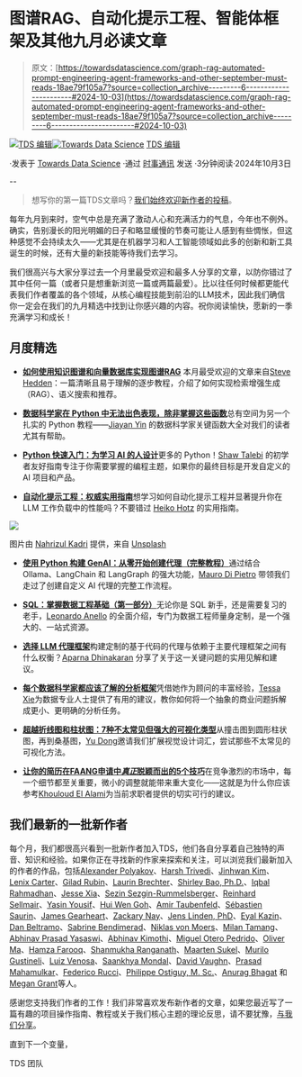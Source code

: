 # 图谱RAG、自动化提示工程、智能体框架及其他九月必读文章

> 原文：[https://towardsdatascience.com/graph-rag-automated-prompt-engineering-agent-frameworks-and-other-september-must-reads-18ae79f105a7?source=collection_archive---------6-----------------------#2024-10-03](https://towardsdatascience.com/graph-rag-automated-prompt-engineering-agent-frameworks-and-other-september-must-reads-18ae79f105a7?source=collection_archive---------6-----------------------#2024-10-03)

[](https://towardsdatascience.medium.com/?source=post_page---byline--18ae79f105a7--------------------------------)[![TDS 编辑](../Images/4b2d1beaf4f6dcf024ffa6535de3b794.png)](https://towardsdatascience.medium.com/?source=post_page---byline--18ae79f105a7--------------------------------)[](https://towardsdatascience.com/?source=post_page---byline--18ae79f105a7--------------------------------)[![Towards Data Science](../Images/a6ff2676ffcc0c7aad8aaf1d79379785.png)](https://towardsdatascience.com/?source=post_page---byline--18ae79f105a7--------------------------------) [TDS 编辑](https://towardsdatascience.medium.com/?source=post_page---byline--18ae79f105a7--------------------------------)

·发表于 [Towards Data Science](https://towardsdatascience.com/?source=post_page---byline--18ae79f105a7--------------------------------) ·通过 [时事通讯](/newsletter?source=post_page---byline--18ae79f105a7--------------------------------) 发送 ·3分钟阅读·2024年10月3日

--

> 想写你的第一篇TDS文章吗？[我们始终欢迎新作者的投稿](http://bit.ly/write-for-tds)。

每年九月到来时，空气中总是充满了激动人心和充满活力的气息，今年也不例外。确实，告别漫长的阳光明媚的日子和略显缓慢的节奏可能让人感到有些惆怅，但这种感觉不会持续太久——尤其是在机器学习和人工智能领域如此多的创新和新工具诞生的时候，还有大量的新技能等待我们去学习。

我们很高兴与大家分享过去一个月里最受欢迎和最多人分享的文章，以防你错过了其中任何一篇（或者只是想重新浏览一篇或两篇最爱）。比以往任何时候都更能代表我们作者覆盖的各个领域，从核心编程技能到前沿的LLM技术，因此我们确信你一定会在我们的九月精选中找到让你感兴趣的内容。祝你阅读愉快，愿新的一季充满学习和成长！

## 月度精选

+   [**如何使用知识图谱和向量数据库实现图谱RAG**](/how-to-implement-graph-rag-using-knowledge-graphs-and-vector-databases-60bb69a22759) 本月最受欢迎的文章来自[Steve Hedden](https://medium.com/u/2c634ce75a74?source=post_page---user_mention--18ae79f105a7--------------------------------)：一篇清晰且易于理解的逐步教程，介绍了如何实现检索增强生成（RAG）、语义搜索和推荐。

+   [**数据科学家在 Python 中无法出色表现，除非掌握这些函数**](/data-scientists-cant-excel-in-python-without-mastering-these-functions-517dae1f0c37)总有空间为另一个扎实的 Python 教程——[Jiayan Yin](https://medium.com/u/c60e52fd4379?source=post_page---user_mention--18ae79f105a7--------------------------------) 的数据科学家关键函数大全对我们的读者尤其有帮助。

+   [**Python 快速入门：为学习 AI 的人设计**](/python-quickstart-for-people-learning-ai-58a1b76df0f4)更多的 Python！[Shaw Talebi](https://medium.com/u/f3998e1cd186?source=post_page---user_mention--18ae79f105a7--------------------------------) 的初学者友好指南专注于你需要掌握的编程主题，如果你的最终目标是开发自定义的 AI 项目和产品。

+   [**自动化提示工程：权威实用指南**](/automated-prompt-engineering-the-definitive-hands-on-guide-1476c8cd3c50)想学习如何自动化提示工程并显著提升你在 LLM 工作负载中的性能吗？不要错过 [Heiko Hotz](https://medium.com/u/993c21f1b30f?source=post_page---user_mention--18ae79f105a7--------------------------------) 的实用指南。

![](../Images/5964872cb86e3a117f13cb685a7e3e82.png)

图片由 [Nahrizul Kadri](https://unsplash.com/@nahrizuladib?utm_source=medium&utm_medium=referral) 提供，来自 [Unsplash](https://unsplash.com/?utm_source=medium&utm_medium=referral)

+   [**使用 Python 构建 GenAI：从零开始创建代理（完整教程）**](/genai-with-python-build-agents-from-scratch-complete-tutorial-4fc1e084e2ec)通过结合 Ollama、LangChain 和 LangGraph 的强大功能，[Mauro Di Pietro](https://medium.com/u/44a176cd070a?source=post_page---user_mention--18ae79f105a7--------------------------------) 带领我们走过了创建自定义 AI 代理的完整工作流程。

+   [**SQL：掌握数据工程基础（第一部分）**](/sql-mastering-data-engineering-essentials-part-i-693d683c5b54)无论你是 SQL 新手，还是需要复习的老手，[Leonardo Anello](https://medium.com/u/1c040843e458?source=post_page---user_mention--18ae79f105a7--------------------------------) 的全面介绍，专门为数据工程师量身定制，是一个强大的、一站式资源。

+   [**选择 LLM 代理框架**](/choosing-between-llm-agent-frameworks-69019493b259)构建定制的基于代码的代理与依赖于主要代理框架之间有什么权衡？[Aparna Dhinakaran](https://medium.com/u/f32f85889f3a?source=post_page---user_mention--18ae79f105a7--------------------------------) 分享了关于这一关键问题的实用见解和建议。

+   [**每个数据科学家都应该了解的分析框架**](/analytics-frameworks-every-data-scientist-should-know-f6822f2272af)凭借她作为顾问的丰富经验，[Tessa Xie](https://medium.com/u/dadb1d33c05a?source=post_page---user_mention--18ae79f105a7--------------------------------)为数据专业人士提供了有用的建议，教你如何将一个抽象的商业问题拆解成更小、更明确的分析任务。

+   [**超越折线图和柱状图：7种不太常见但强大的可视化类型**](/beyond-line-and-bar-charts-7-less-common-but-powerful-visualization-types-0503fbaa4131)从撞击图到圆形柱状图，再到桑基图，[Yu Dong](https://medium.com/u/5462c48cfc57?source=post_page---user_mention--18ae79f105a7--------------------------------)邀请我们扩展视觉设计词汇，尝试那些不太常见的可视化方法。

+   [**让你的简历在FAANG申请中*真正*脱颖而出的5个技巧**](/5-tips-to-make-your-resume-really-stand-out-in-faang-applications-853c87cc7d90)在竞争激烈的市场中，每一个细节都至关重要，微小的调整就能带来重大变化——这就是为什么你应该参考[Khouloud El Alami](https://medium.com/u/9c6a36490614?source=post_page---user_mention--18ae79f105a7--------------------------------)为当前求职者提供的切实可行的建议。

## 我们最新的一批新作者

每个月，我们都很高兴看到一批新作者加入TDS，他们各自分享着自己独特的声音、知识和经验。如果你正在寻找新的作家来探索和关注，可以浏览我们最新加入的作者的作品，包括[Alexander Polyakov](https://medium.com/u/30379e1388c7?source=post_page---user_mention--18ae79f105a7--------------------------------)、[Harsh Trivedi](https://medium.com/u/634a191de73d?source=post_page---user_mention--18ae79f105a7--------------------------------)、[Jinhwan Kim](https://medium.com/u/cb820693bed5?source=post_page---user_mention--18ae79f105a7--------------------------------)、[Lenix Carter](https://medium.com/u/7eec792a0399?source=post_page---user_mention--18ae79f105a7--------------------------------)、[Gilad Rubin](https://medium.com/u/49cd21bc34fa?source=post_page---user_mention--18ae79f105a7--------------------------------)、[Laurin Brechter](https://medium.com/u/4a7fc9f4bfd4?source=post_page---user_mention--18ae79f105a7--------------------------------)、[Shirley Bao, Ph.D.](https://medium.com/u/7f5b40746063?source=post_page---user_mention--18ae79f105a7--------------------------------)、[Iqbal Rahmadhan](https://medium.com/u/5b94ed8c2f60?source=post_page---user_mention--18ae79f105a7--------------------------------)、[Jesse Xia](https://medium.com/u/a9a15177877a?source=post_page---user_mention--18ae79f105a7--------------------------------)、[Sezin Sezgin-Rummelsberger](https://medium.com/u/63f5053eb507?source=post_page---user_mention--18ae79f105a7--------------------------------)、[Reinhard Sellmair](https://medium.com/u/8b7b142caf25?source=post_page---user_mention--18ae79f105a7--------------------------------)、[Yasin Yousif](https://medium.com/u/7be2c61e37ec?source=post_page---user_mention--18ae79f105a7--------------------------------)、[Hui Wen Goh](https://medium.com/u/a94651549f47?source=post_page---user_mention--18ae79f105a7--------------------------------)、[Amir Taubenfeld](https://medium.com/u/d333a0f08c54?source=post_page---user_mention--18ae79f105a7--------------------------------)、[Sébastien Saurin](https://medium.com/u/1f0a28429c20?source=post_page---user_mention--18ae79f105a7--------------------------------)、[James Gearheart](https://medium.com/u/26f66bc8f80a?source=post_page---user_mention--18ae79f105a7--------------------------------)、[Zackary Nay](https://medium.com/u/66db740b91ee?source=post_page---user_mention--18ae79f105a7--------------------------------)、[Jens Linden, PhD](https://medium.com/u/4a7a0f39dccd?source=post_page---user_mention--18ae79f105a7--------------------------------)、[Eyal Kazin](https://medium.com/u/5ff5dbdb1017?source=post_page---user_mention--18ae79f105a7--------------------------------)、[Dan Beltramo](https://medium.com/u/1877aaae43b0?source=post_page---user_mention--18ae79f105a7--------------------------------)、[Sabrine Bendimerad](https://medium.com/u/496180b93dd?source=post_page---user_mention--18ae79f105a7--------------------------------)、[Niklas von Moers](https://medium.com/u/a3ecf86934da?source=post_page---user_mention--18ae79f105a7--------------------------------)、[Milan Tamang](https://medium.com/u/141fa70b60b6?source=post_page---user_mention--18ae79f105a7--------------------------------)、[Abhinav Prasad Yasaswi](https://medium.com/u/5ffa75f9ef71?source=post_page---user_mention--18ae79f105a7--------------------------------)、[Abhinav Kimothi](https://medium.com/u/d11c06040ced?source=post_page---user_mention--18ae79f105a7--------------------------------)、[Miguel Otero Pedrido](https://medium.com/u/6aaec3c65e7c?source=post_page---user_mention--18ae79f105a7--------------------------------)、[Oliver Ma](https://medium.com/u/3ad2f3e26334?source=post_page---user_mention--18ae79f105a7--------------------------------)、[Hamza Farooq](https://medium.com/u/d1906dc9da19?source=post_page---user_mention--18ae79f105a7--------------------------------)、[Shanmukha Ranganath](https://medium.com/u/e66e65937063?source=post_page---user_mention--18ae79f105a7--------------------------------)、[Maarten Sukel](https://medium.com/u/826e9c7a4396?source=post_page---user_mention--18ae79f105a7--------------------------------)、[Murilo Gustineli](https://medium.com/u/48ba31b5bb75?source=post_page---user_mention--18ae79f105a7--------------------------------)、[Luiz Venosa](https://medium.com/u/b9e15f8044c2?source=post_page---user_mention--18ae79f105a7--------------------------------)、[Saankhya Mondal](https://medium.com/u/59f51d8e0df4?source=post_page---user_mention--18ae79f105a7--------------------------------)、[David Vaughn](https://medium.com/u/abad631b70a1?source=post_page---user_mention--18ae79f105a7--------------------------------)、[Prasad Mahamulkar](https://medium.com/u/3a58d2132957?source=post_page---user_mention--18ae79f105a7--------------------------------)、[Federico Rucci](https://medium.com/u/57d12ffed3a4?source=post_page---user_mention--18ae79f105a7--------------------------------)、[Philippe Ostiguy, M. Sc.](https://medium.com/u/63ab85f48acf?source=post_page---user_mention--18ae79f105a7--------------------------------)、[Anurag Bhagat](https://medium.com/u/122376ea00fe?source=post_page---user_mention--18ae79f105a7--------------------------------) 和[Megan Grant](https://medium.com/u/b483940af9c5?source=post_page---user_mention--18ae79f105a7--------------------------------)等人。

感谢您支持我们作者的工作！我们非常喜欢发布新作者的文章，如果您最近写了一篇有趣的项目操作指南、教程或关于我们核心主题的理论反思，请不要犹豫，[与我们分享](http://bit.ly/write-for-tds)。

直到下一个变量，

TDS 团队
